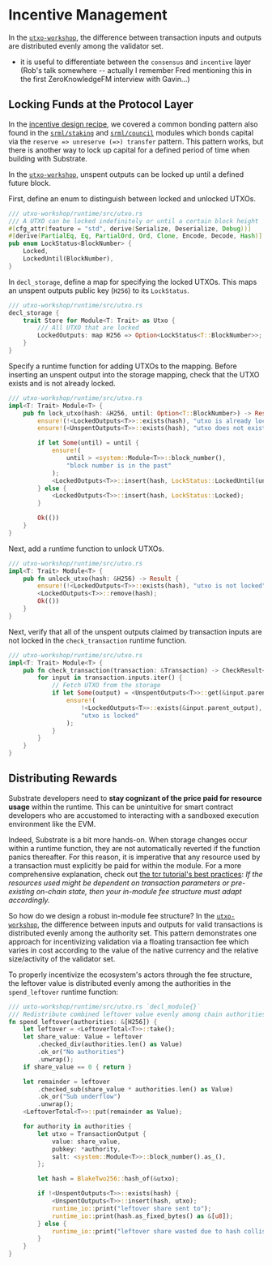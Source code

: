 # Incentive Management <a name = "utxo"></a>

In the [`utxo-workshop`](https://github.com/nczhu/utxo-workshop), the difference between transaction inputs and outputs are distributed evenly among the validator set. 

* it is useful to differentiate between the `consensus` and `incentive` layer (Rob's talk somewhere -- actually I remember Fred mentioning this in the first ZeroKnowledgeFM interview with Gavin...)

## Locking Funds at the Protocol Layer

In the [incentive design recipe](./incentive.md#sun), we covered a common bonding pattern also found in the [`srml/staking`](https://github.com/paritytech/substrate/tree/master/srml/staking) and [`srml/council`](https://github.com/paritytech/substrate/tree/master/srml/council) modules which bonds capital via the `reserve => unreserve (=>) transfer` pattern. This pattern works, but there is another way to lock up capital for a defined period of time when building with Substrate.

In the [`utxo-workshop`](https://github.com/nczhu/utxo-workshop), unspent outputs can be locked up until a defined future block.

First, define an enum to distinguish between locked and unlocked UTXOs.

```rust
/// utxo-workshop/runtime/src/utxo.rs
/// A UTXO can be locked indefinitely or until a certain block height
#[cfg_attr(feature = "std", derive(Serialize, Deserialize, Debug))]
#[derive(PartialEq, Eq, PartialOrd, Ord, Clone, Encode, Decode, Hash)]
pub enum LockStatus<BlockNumber> {
    Locked,
    LockedUntil(BlockNumber),
}
```

In `decl_storage`, define a map for specifying the locked UTXOs. This maps an unspent outputs public key (`H256`) to its `LockStatus`.

```rust
/// utxo-workshop/runtime/src/utxo.rs
decl_storage {
    trait Store for Module<T: Trait> as Utxo {
        /// All UTXO that are locked
        LockedOutputs: map H256 => Option<LockStatus<T::BlockNumber>>;
    }
}
```

Specify a runtime function for adding UTXOs to the mapping. Before inserting an unspent output into the storage mapping, check that the UTXO exists and is not already locked.

```rust
/// utxo-workshop/runtime/src/utxo.rs
impl<T: Trait> Module<T> {
    pub fn lock_utxo(hash: &H256, until: Option<T::BlockNumber>) -> Result {
        ensure!(!<LockedOutputs<T>>::exists(hash), "utxo is already locked");
        ensure!(<UnspentOutputs<T>>::exists(hash), "utxo does not exist");

        if let Some(until) = until {
            ensure!(
                until > <system::Module<T>>::block_number(),
                "block number is in the past"
            );
            <LockedOutputs<T>>::insert(hash, LockStatus::LockedUntil(until));
        } else {
            <LockedOutputs<T>>::insert(hash, LockStatus::Locked);
        }

        Ok(())
    }
}
```

Next, add a runtime function to unlock UTXOs.

```rust
/// utxo-workshop/runtime/src/utxo.rs
impl<T: Trait> Module<T> {
    pub fn unlock_utxo(hash: &H256) -> Result {
        ensure!(!<LockedOutputs<T>>::exists(hash), "utxo is not locked");
        <LockedOutputs<T>>::remove(hash);
        Ok(())
    }
}
```

Next, verify that all of the unspent outputs claimed by transaction inputs are not locked in the `check_transaction` runtime function.

```rust
/// utxo-workshop/runtime/src/utxo.rs
impl<T: Trait> Module<T> {
    pub fn check_transaction(transaction: &Transaction) -> CheckResult<'_> {
        for input in transaction.inputs.iter() {
            // Fetch UTXO from the storage
            if let Some(output) = <UnspentOutputs<T>>::get(&input.parent_output) {
                ensure!(
                    !<LockedOutputs<T>>::exists(&input.parent_output),
                    "utxo is locked"
                );
            }
        }
    }
}
```

## Distributing Rewards

Substrate developers need to **stay cognizant of the price paid for resource usage** within the runtime. This can be unintuitive for smart contract developers who are accustomed to interacting with a sandboxed execution environment like the EVM.

Indeed, Substrate is a bit more hands-on. When storage changes occur within a runtime function, they are not automatically reverted if the function panics thereafter. For this reason, it is imperative that any resource used by a transaction must explicitly be paid for within the module. For a more comprehensive explanation, check out [the tcr tutorial's best practices](https://docs.substrate.dev/docs/tcr-tutorial-best-practices): *If the resources used might be dependent on transaction parameters or pre-existing on-chain state, then your in-module fee structure must adapt accordingly.*

So how do we design a robust in-module fee structure? In the [`utxo-workshop`](https://github.com/nczhu/utxo-workshop), the difference between inputs and outputs for valid transactions is distributed evenly among the authority set. This pattern demonstrates one approach for incentivizing validation via a floating transaction fee which varies in cost according to the value of the native currency and the relative size/activity of the validator set.

To properly incentivize the ecosystem's actors through the fee structure, the leftover value is distributed evenly among the authorities in the `spend_leftover` runtime function:

```rust
/// uxto-workshop/runtime/src/utxo.rs `decl_module{}`
/// Redistribute combined leftover value evenly among chain authorities
fn spend_leftover(authorities: &[H256]) {
    let leftover = <LeftoverTotal<T>>::take();
    let share_value: Value = leftover
        .checked_div(authorities.len() as Value)
        .ok_or("No authorities")
        .unwrap();
    if share_value == 0 { return }

    let remainder = leftover
        .checked_sub(share_value * authorities.len() as Value)
        .ok_or("Sub underflow")
        .unwrap();
    <LeftoverTotal<T>>::put(remainder as Value);

    for authority in authorities {
        let utxo = TransactionOutput {
            value: share_value,
            pubkey: *authority,
            salt: <system::Module<T>>::block_number().as_(),
        };

        let hash = BlakeTwo256::hash_of(&utxo);

        if !<UnspentOutputs<T>>::exists(hash) {
            <UnspentOutputs<T>>::insert(hash, utxo);
            runtime_io::print("leftover share sent to");
            runtime_io::print(hash.as_fixed_bytes() as &[u8]);
        } else {
            runtime_io::print("leftover share wasted due to hash collision");
        }
    }
}
```